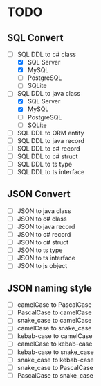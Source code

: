 # TODO

## SQL Convert

- [ ] SQL DDL to c# class
  - [x] SQL Server
  - [x] MySQL
  - [ ] PostgreSQL
  - [ ] SQLite
- [ ] SQL DDL to java class
  - [x] SQL Server
  - [x] MySQL
  - [ ] PostgreSQL
  - [ ] SQLite
- [ ] SQL DDL to ORM entity
- [ ] SQL DDL to java record
- [ ] SQL DDL to c# record
- [ ] SQL DDL to c# struct
- [ ] SQL DDL to ts type
- [ ] SQL DDL to ts interface

## JSON Convert

- [ ] JSON to java class
- [ ] JSON to c# class
- [ ] JSON to java record
- [ ] JSON to c# record
- [ ] JSON to c# struct
- [ ] JSON to ts type
- [ ] JSON to ts interface
- [ ] JSON to js object

## JSON naming style

- [ ] camelCase to PascalCase
- [ ] PascalCase to camelCase
- [ ] snake_case to camelCase
- [ ] camelCase to snake_case
- [ ] kebab-case to camelCase
- [ ] camelCase to kebab-case
- [ ] kebab-case to snake_case
- [ ] snake_case to kebab-case
- [ ] snake_case to PascalCase
- [ ] PascalCase to snake_case